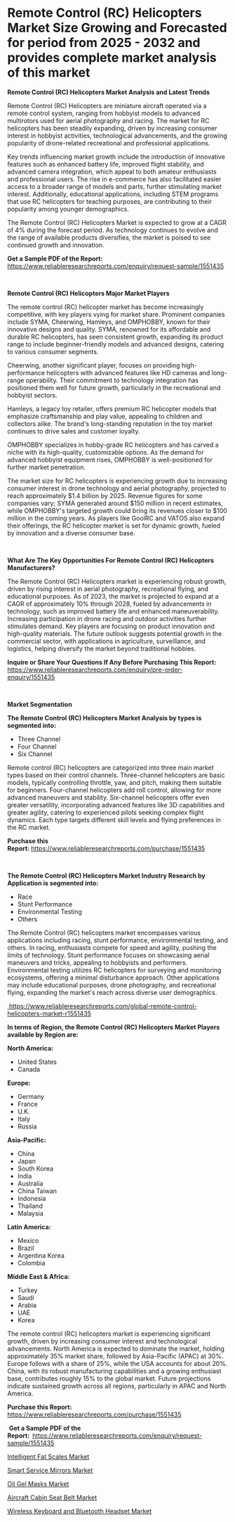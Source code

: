 <p><h1>Remote Control (RC) Helicopters Market Size Growing and Forecasted for period from 2025 - 2032 and provides complete market analysis of this market</h1></p><p><strong>Remote Control (RC) Helicopters Market Analysis and Latest Trends</strong></p>
<p><p>Remote Control (RC) Helicopters are miniature aircraft operated via a remote control system, ranging from hobbyist models to advanced multirotors used for aerial photography and racing. The market for RC helicopters has been steadily expanding, driven by increasing consumer interest in hobbyist activities, technological advancements, and the growing popularity of drone-related recreational and professional applications. </p><p>Key trends influencing market growth include the introduction of innovative features such as enhanced battery life, improved flight stability, and advanced camera integration, which appeal to both amateur enthusiasts and professional users. The rise in e-commerce has also facilitated easier access to a broader range of models and parts, further stimulating market interest. Additionally, educational applications, including STEM programs that use RC helicopters for teaching purposes, are contributing to their popularity among younger demographics. </p><p>The Remote Control (RC) Helicopters Market is expected to grow at a CAGR of 4% during the forecast period. As technology continues to evolve and the range of available products diversifies, the market is poised to see continued growth and innovation.</p></p>
<p><strong>Get a Sample PDF of the Report:&nbsp;</strong> <a href="https://www.reliableresearchreports.com/enquiry/request-sample/1551435?utm_campaign=28&utm_medium=2&utm_source=Github&utm_content=ia&utm_term=09022025&utm_id=remote-control-rc-helicopters">https://www.reliableresearchreports.com/enquiry/request-sample/1551435</a></p>
<p>&nbsp;</p>
<p><strong>Remote Control (RC) Helicopters Major Market Players</strong></p>
<p><p>The remote control (RC) helicopter market has become increasingly competitive, with key players vying for market share. Prominent companies include SYMA, Cheerwing, Hamleys, and OMPHOBBY, known for their innovative designs and quality. SYMA, renowned for its affordable and durable RC helicopters, has seen consistent growth, expanding its product range to include beginner-friendly models and advanced designs, catering to various consumer segments.</p><p>Cheerwing, another significant player, focuses on providing high-performance helicopters with advanced features like HD cameras and long-range operability. Their commitment to technology integration has positioned them well for future growth, particularly in the recreational and hobbyist sectors.</p><p>Hamleys, a legacy toy retailer, offers premium RC helicopter models that emphasize craftsmanship and play value, appealing to children and collectors alike. The brand's long-standing reputation in the toy market continues to drive sales and customer loyalty.</p><p>OMPHOBBY specializes in hobby-grade RC helicopters and has carved a niche with its high-quality, customizable options. As the demand for advanced hobbyist equipment rises, OMPHOBBY is well-positioned for further market penetration.</p><p>The market size for RC helicopters is experiencing growth due to increasing consumer interest in drone technology and aerial photography, projected to reach approximately $1.4 billion by 2025. Revenue figures for some companies vary; SYMA generated around $150 million in recent estimates, while OMPHOBBY's targeted growth could bring its revenues closer to $100 million in the coming years. As players like GoolRC and VATOS also expand their offerings, the RC helicopter market is set for dynamic growth, fueled by innovation and a diverse consumer base.</p></p>
<p>&nbsp;</p>
<p><strong>What Are The Key Opportunities For Remote Control (RC) Helicopters Manufacturers?</strong></p>
<p><p>The Remote Control (RC) Helicopters market is experiencing robust growth, driven by rising interest in aerial photography, recreational flying, and educational purposes. As of 2023, the market is projected to expand at a CAGR of approximately 10% through 2028, fueled by advancements in technology, such as improved battery life and enhanced maneuverability. Increasing participation in drone racing and outdoor activities further stimulates demand. Key players are focusing on product innovation and high-quality materials. The future outlook suggests potential growth in the commercial sector, with applications in agriculture, surveillance, and logistics, helping diversify the market beyond traditional hobbies.</p></p>
<p><strong>Inquire or Share Your Questions If Any Before Purchasing This Report:</strong> <a href="https://www.reliableresearchreports.com/enquiry/pre-order-enquiry/1551435?utm_campaign=28&utm_medium=2&utm_source=Github&utm_content=ia&utm_term=09022025&utm_id=remote-control-rc-helicopters">https://www.reliableresearchreports.com/enquiry/pre-order-enquiry/1551435</a></p>
<p>&nbsp;</p>
<p><strong>Market Segmentation</strong></p>
<p><strong>The Remote Control (RC) Helicopters Market Analysis by types is segmented into:</strong></p>
<p><ul><li>Three Channel</li><li>Four Channel</li><li>Six Channel</li></ul></p>
<p><p>Remote control (RC) helicopters are categorized into three main market types based on their control channels. Three-channel helicopters are basic models, typically controlling throttle, yaw, and pitch, making them suitable for beginners. Four-channel helicopters add roll control, allowing for more advanced maneuvers and stability. Six-channel helicopters offer even greater versatility, incorporating advanced features like 3D capabilities and greater agility, catering to experienced pilots seeking complex flight dynamics. Each type targets different skill levels and flying preferences in the RC market.</p></p>
<p><strong>Purchase this Report:&nbsp;</strong><a href="https://www.reliableresearchreports.com/purchase/1551435?utm_campaign=28&utm_medium=2&utm_source=Github&utm_content=ia&utm_term=09022025&utm_id=remote-control-rc-helicopters">https://www.reliableresearchreports.com/purchase/1551435</a></p>
<p>&nbsp;</p>
<p><strong>The Remote Control (RC) Helicopters Market Industry Research by Application is segmented into:</strong></p>
<p><ul><li>Race</li><li>Stunt Performance</li><li>Environmental Testing</li><li>Others</li></ul></p>
<p><p>The Remote Control (RC) helicopters market encompasses various applications including racing, stunt performance, environmental testing, and others. In racing, enthusiasts compete for speed and agility, pushing the limits of technology. Stunt performance focuses on showcasing aerial maneuvers and tricks, appealing to hobbyists and performers. Environmental testing utilizes RC helicopters for surveying and monitoring ecosystems, offering a minimal disturbance approach. Other applications may include educational purposes, drone photography, and recreational flying, expanding the market's reach across diverse user demographics.</p></p>
<p><a href="https://www.reliableresearchreports.com/global-remote-control-helicopters-market-r1551435?utm_campaign=28&utm_medium=2&utm_source=Github&utm_content=ia&utm_term=09022025&utm_id=remote-control-rc-helicopters">&nbsp;https://www.reliableresearchreports.com/global-remote-control-helicopters-market-r1551435</a></p>
<p><strong>In terms of Region, the Remote Control (RC) Helicopters Market Players available by Region are:</strong></p>
<p>
    <p> <strong> North America: </strong>
        <ul>
            <li>United States</li>
            <li>Canada</li>
        </ul>
        </p> 
    <p> <strong> Europe: </strong>
        <ul>
            <li>Germany</li>
            <li>France</li>
            <li>U.K.</li>
            <li>Italy</li>
            <li>Russia</li>
        </ul>
        </p> 
    <p> <strong> Asia-Pacific: </strong>
        <ul>
            <li>China</li>
            <li>Japan</li>
            <li>South Korea</li>
            <li>India</li>
            <li>Australia</li>
            <li>China Taiwan</li>
            <li>Indonesia</li>
            <li>Thailand</li>
            <li>Malaysia</li>
        </ul>
        </p> 
    <p> <strong> Latin America: </strong>
        <ul>
            <li>Mexico</li>
            <li>Brazil</li>
            <li>Argentina Korea</li>
            <li>Colombia</li>
        </ul>
        </p> 
    <p> <strong> Middle East & Africa: </strong>
        <ul>
            <li>Turkey</li>
            <li>Saudi</li>
            <li>Arabia</li>
            <li>UAE</li>
            <li>Korea</li>
        </ul>
    </p>
    </p>
<p><p>The remote control (RC) helicopters market is experiencing significant growth, driven by increasing consumer interest and technological advancements. North America is expected to dominate the market, holding approximately 35% market share, followed by Asia-Pacific (APAC) at 30%. Europe follows with a share of 25%, while the USA accounts for about 20%. China, with its robust manufacturing capabilities and a growing enthusiast base, contributes roughly 15% to the global market. Future projections indicate sustained growth across all regions, particularly in APAC and North America.</p></p>
<p><strong>Purchase this Report: </strong><a href="https://www.reliableresearchreports.com/purchase/1551435?utm_campaign=28&utm_medium=2&utm_source=Github&utm_content=ia&utm_term=09022025&utm_id=remote-control-rc-helicopters">https://www.reliableresearchreports.com/purchase/1551435</a></p>
<p>&nbsp;<strong>Get a Sample PDF of the Report:&nbsp;&nbsp;</strong><a href="https://www.reliableresearchreports.com/enquiry/request-sample/1551435?utm_campaign=28&utm_medium=2&utm_source=Github&utm_content=ia&utm_term=09022025&utm_id=remote-control-rc-helicopters">https://www.reliableresearchreports.com/enquiry/request-sample/1551435</a></p>
<p><strong></strong></p>
<p><p><a href="https://github.com/qetelosooya/Market-Research-Report-List-1/blob/main/intelligent-fat-scales-market.md?utm_campaign=28&utm_medium=2&utm_source=Github&utm_content=ia&utm_term=09022025&utm_id=remote-control-rc-helicopters">Intelligent Fat Scales Market</a></p><p><a href="https://github.com/zanoligarav/Market-Research-Report-List-1/blob/main/smart-service-mirrors-market.md?utm_campaign=28&utm_medium=2&utm_source=Github&utm_content=ia&utm_term=09022025&utm_id=remote-control-rc-helicopters">Smart Service Mirrors Market</a></p><p><a href="https://github.com/curinbucan9/Market-Research-Report-List-1/blob/main/oil-gel-masks-market.md?utm_campaign=28&utm_medium=2&utm_source=Github&utm_content=ia&utm_term=09022025&utm_id=remote-control-rc-helicopters">Oil Gel Masks Market</a></p><p><a href="https://github.com/haaszgettre6/Market-Research-Report-List-1/blob/main/aircraft-cabin-seat-belt-market.md?utm_campaign=28&utm_medium=2&utm_source=Github&utm_content=ia&utm_term=09022025&utm_id=remote-control-rc-helicopters">Aircraft Cabin Seat Belt Market</a></p><p><a href="https://github.com/boitafbg/Market-Research-Report-List-1/blob/main/wireless-keyboard-and-bluetooth-headset-market.md?utm_campaign=28&utm_medium=2&utm_source=Github&utm_content=ia&utm_term=09022025&utm_id=remote-control-rc-helicopters">Wireless Keyboard and Bluetooth Headset Market</a></p></p>